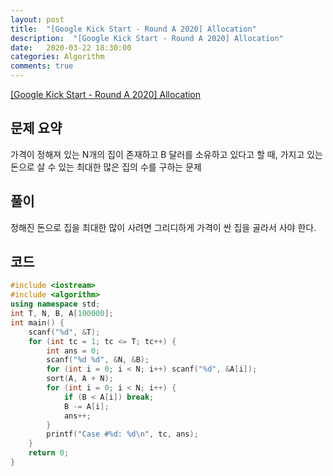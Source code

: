 ```yaml
---
layout: post
title:  "[Google Kick Start - Round A 2020] Allocation"
description:  "[Google Kick Start - Round A 2020] Allocation"
date:   2020-03-22 18:30:00
categories: Algorithm
comments: true
---
```

[[Google Kick Start - Round A 2020] Allocation](https://codingcompetitions.withgoogle.com/kickstart/round/000000000019ffc7/00000000001d3f56)

## 문제 요약

가격이 정해져 있는 N개의 집이 존재하고 B 달러를 소유하고 있다고 할 때, 가지고 있는 돈으로 살 수 있는 최대한 많은 집의 수를 구하는 문제

## 풀이

정해진 돈으로 집을 최대한 많이 사려면 그리디하게 가격이 싼 집을 골라서 사야 한다.  

## 코드

```C++
#include <iostream>
#include <algorithm>
using namespace std;
int T, N, B, A[100000];
int main() {
	scanf("%d", &T);
	for (int tc = 1; tc <= T; tc++) {
		int ans = 0;
		scanf("%d %d", &N, &B);
		for (int i = 0; i < N; i++) scanf("%d", &A[i]);
		sort(A, A + N);
		for (int i = 0; i < N; i++) {
			if (B < A[i]) break;
			B -= A[i];
			ans++;
		}
		printf("Case #%d: %d\n", tc, ans);
	}
	return 0;
}
```